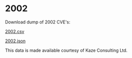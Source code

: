 # 2002

Download dump of 2002 CVE's:

[2002.csv](https://harri-renney-kaze.github.io/CVEFree/2002/2002.csv)

[2002.json](https://harri-renney-kaze.github.io/CVEFree/2002/2002.json)

This data is made available courtesy of Kaze Consulting Ltd.